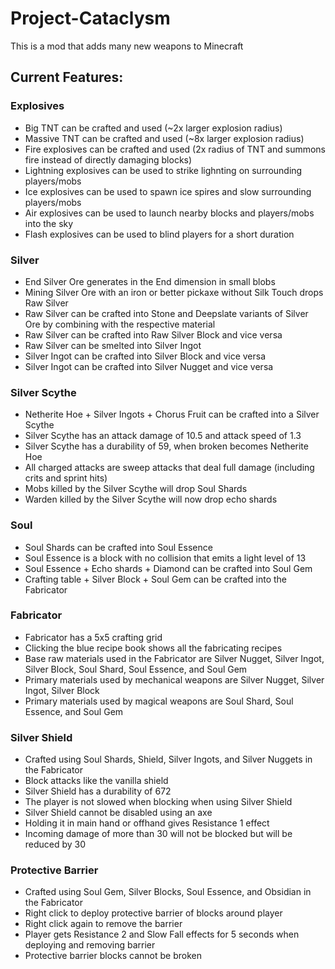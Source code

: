# Project-Cataclysm

This is a mod that adds many new weapons to Minecraft

## Current Features:
### Explosives
- Big TNT can be crafted and used (~2x larger explosion radius)
- Massive TNT can be crafted and used (~8x larger explosion radius)
- Fire explosives can be crafted and used (2x radius of TNT and summons fire instead of directly damaging blocks)
- Lightning explosives can be used to strike lighnting on surrounding players/mobs
- Ice explosives can be used to spawn ice spires and slow surrounding players/mobs
- Air explosives can be used to launch nearby blocks and players/mobs into the sky
- Flash explosives can be used to blind players for a short duration

### Silver
- End Silver Ore generates in the End dimension in small blobs
- Mining Silver Ore with an iron or better pickaxe without Silk Touch drops Raw Silver
- Raw Silver can be crafted into Stone and Deepslate variants of Silver Ore by combining with the respective material
- Raw Silver can be crafted into Raw Silver Block and vice versa
- Raw Silver can be smelted into Silver Ingot
- Silver Ingot can be crafted into Silver Block and vice versa
- Silver Ingot can be crafted into Silver Nugget and vice versa

### Silver Scythe
- Netherite Hoe + Silver Ingots + Chorus Fruit can be crafted into a Silver Scythe
- Silver Scythe has an attack damage of 10.5 and attack speed of 1.3
- Silver Scythe has a durability of 59, when broken becomes Netherite Hoe
- All charged attacks are sweep attacks that deal full damage (including crits and sprint hits)
- Mobs killed by the Silver Scythe will drop Soul Shards
- Warden killed by the Silver Scythe will now drop echo shards

### Soul
- Soul Shards can be crafted into Soul Essence
- Soul Essence is a block with no collision that emits a light level of 13
- Soul Essence + Echo shards + Diamond can be crafted into Soul Gem
- Crafting table + Silver Block + Soul Gem can be crafted into the Fabricator

### Fabricator
- Fabricator has a 5x5 crafting grid
- Clicking the blue recipe book shows all the fabricating recipes
- Base raw materials used in the Fabricator are Silver Nugget, Silver Ingot, Silver Block, Soul Shard, Soul Essence, and Soul Gem
- Primary materials used by mechanical weapons are Silver Nugget, Silver Ingot, Silver Block
- Primary materials used by magical weapons are Soul Shard, Soul Essence, and Soul Gem

### Silver Shield
- Crafted using Soul Shards, Shield, Silver Ingots, and Silver Nuggets in the Fabricator
- Block attacks like the vanilla shield
- Silver Shield has a durability of 672
- The player is not slowed when blocking when using Silver Shield
- Silver Shield cannot be disabled using an axe
- Holding it in main hand or offhand gives Resistance 1 effect
- Incoming damage of more than 30 will not be blocked but will be reduced by 30

### Protective Barrier
- Crafted using Soul Gem, Silver Blocks, Soul Essence, and Obsidian in the Fabricator
- Right click to deploy protective barrier of blocks around player
- Right click again to remove the barrier
- Player gets Resistance 2 and Slow Fall effects for 5 seconds when deploying and removing barrier
- Protective barrier blocks cannot be broken
